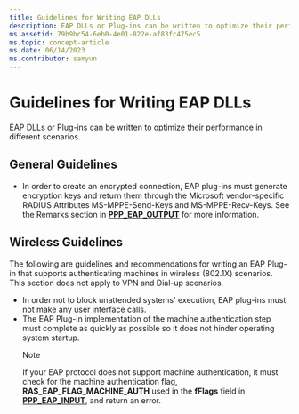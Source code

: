 ```yaml
---
title: Guidelines for Writing EAP DLLs
description: EAP DLLs or Plug-ins can be written to optimize their performance in different scenarios.
ms.assetid: 79b9bc54-6eb0-4e01-822e-af83fc475ec5
ms.topic: concept-article
ms.date: 06/14/2023
ms.contributor: samyun
---
```


# Guidelines for Writing EAP DLLs

EAP DLLs or Plug-ins can be written to optimize their performance in different scenarios.

## General Guidelines

- In order to create an encrypted connection, EAP plug-ins must generate encryption keys and return them through the Microsoft vendor-specific RADIUS Attributes MS-MPPE-Send-Keys and MS-MPPE-Recv-Keys. See the Remarks section in [**PPP\_EAP\_OUTPUT**](/windows/desktop/api/Raseapif/ns-raseapif-ppp_eap_output) for more information.

## Wireless Guidelines

The following are guidelines and recommendations for writing an EAP Plug-in that supports authenticating machines in wireless (802.1X) scenarios. This section does not apply to VPN and Dial-up scenarios.

- In order not to block unattended systems' execution, EAP plug-ins must not make any user interface calls.
- The EAP Plug-in implementation of the machine authentication step must complete as quickly as possible so it does not hinder operating system startup.
    > [!Note]  
    > If your EAP protocol does not support machine authentication, it must check for the machine authentication flag, **RAS\_EAP\_FLAG\_MACHINE\_AUTH** used in the **fFlags** field in [**PPP\_EAP\_INPUT**](/windows/desktop/api/Raseapif/ns-raseapif-ppp_eap_input), and return an error.
